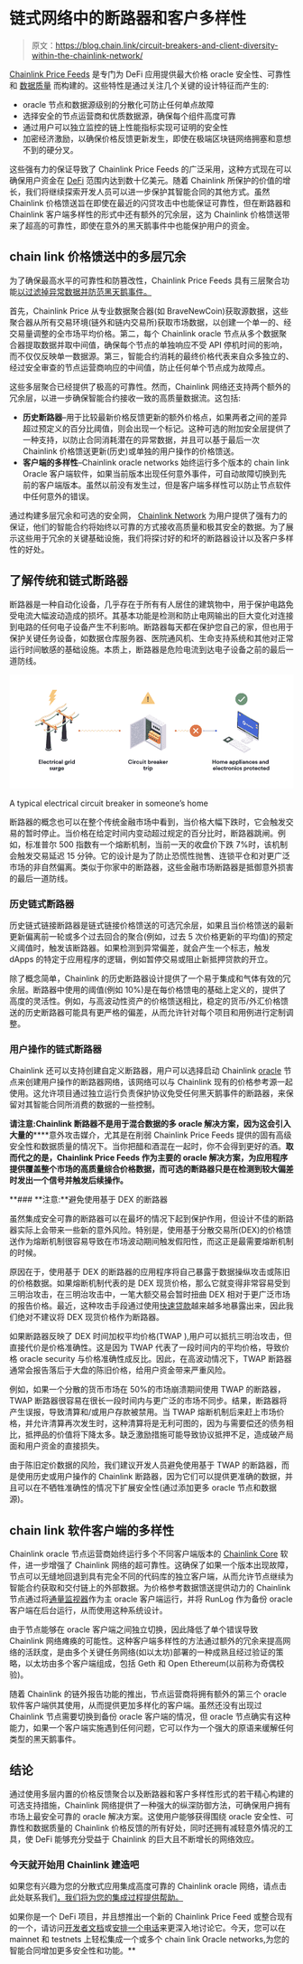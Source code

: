 # 链式网络中的断路器和客户多样性

> 原文：<https://blog.chain.link/circuit-breakers-and-client-diversity-within-the-chainlink-network/>

[Chainlink Price Feeds](https://data.chain.link/) 是专门为 DeFi 应用提供最大价格 oracle 安全性、可靠性和 [数据质量](https://blog.chain.link/the-importance-of-data-quality-for-defi/) 而构建的。这些特性是通过关注几个关键的设计特征而产生的:

*   oracle 节点和数据源级别的分散化可防止任何单点故障
*   选择安全的节点运营商和优质数据源，确保每个组件高度可靠
*   通过用户可以独立监控的链上性能指标实现可证明的安全性
*   加密经济激励，以确保价格反馈更新发生，即使在极端区块链网络拥塞和意想不到的硬分叉。

这些强有力的保证导致了 Chainlink Price Feeds 的广泛采用，这种方式现在可以确保用户资金在 [DeFi](https://chain.link/education/defi) 范围内达到数十亿美元。随着 Chainlink 所保护的价值的增长，我们将继续探索开发人员可以进一步保护其智能合同的其他方式。虽然 Chainlink 价格馈送旨在即使在最近的闪贷攻击中也能保证可靠性，但在断路器和 Chainlink 客户端多样性的形式中还有额外的冗余层，这为 Chainlink 价格馈送带来了超高的可靠性，即使在意外的黑天鹅事件中也能保护用户的资金。

## **chain link 价格馈送中的多层冗余**

为了确保最高水平的可靠性和防篡改性，Chainlink Price Feeds 具有三层聚合功能[以过滤掉异常数据并防范黑天鹅事件。](https://blog.chain.link/levels-of-data-aggregation-in-chainlink-price-feeds/)

首先，Chainlink Price 从专业数据聚合器(如 BraveNewCoin)获取源数据，这些聚合器从所有交易环境(链外和链内交易所)获取市场数据，以创建一个单一的、经交易量调整的全市场平均价格。第二，每个 Chainlink oracle 节点从多个数据聚合器提取数据并取中间值，确保每个节点的单独响应不受 API 停机时间的影响，而不仅仅反映单一数据源。第三，智能合约消耗的最终价格代表来自众多独立的、经过安全审查的节点运营商响应的中间值，防止任何单个节点成为故障点。

这些多层聚合已经提供了极高的可靠性。然而，Chainlink 网络还支持两个额外的冗余层，以进一步确保智能合约接收一致的高质量数据流。这包括:

*   **历史断路器**–用于比较最新价格反馈更新的额外价格点，如果两者之间的差异超过预定义的百分比阈值，则会出现一个标记。这种可选的附加安全层提供了一种支持，以防止合同消耗潜在的异常数据，并且可以基于最后一次 Chainlink 价格馈送更新(历史)或单独的用户操作的价格馈送。
*   **客户端的多样性**–Chainlink oracle networks 始终运行多个版本的 chain link Oracle 客户端软件，如果当前版本出现任何意外事件，可自动故障切换到先前的客户端版本。虽然以前没有发生过，但是客户端多样性可以防止节点软件中任何意外的错误。

通过构建多层冗余和可选的安全网， [Chainlink Network](https://chain.link/) 为用户提供了强有力的保证，他们的智能合约将始终以可靠的方式接收高质量和极其安全的数据。为了展示这些用于冗余的关键基础设施，我们将探讨好的和坏的断路器设计以及客户多样性的好处。

## **了解传统和链式断路器**

断路器是一种自动化设备，几乎存在于所有有人居住的建筑物中，用于保护电路免受电流大幅波动造成的损坏。其基本功能是检测和防止电网输出的巨大变化对连接到电路的任何电子设备产生不利影响。断路器每天都在保护您自己的家，但也用于保护关键任务设备，如数据仓库服务器、医院通风机、生命支持系统和其他对正常运行时间敏感的基础设施。本质上，断路器是危险电流到达电子设备之前的最后一道防线。

![A typical electrical circuit breaker in someone's home](img/391f5daf41f85d155bdd128adb012a4d.png)

<figcaption id="caption-attachment-1213" class="wp-caption-text">A typical electrical circuit breaker in someone’s home</figcaption>



断路器的概念也可以在整个传统金融市场中看到，当价格大幅下跌时，它会触发交易的暂时停止。当价格在给定时间内变动超过规定的百分比时，断路器跳闸。例如，标准普尔 500 指数有一个熔断机制，当前一天的收盘价下跌 7%时，该机制会触发交易延迟 15 分钟。它的设计是为了防止恐慌性抛售、连锁平仓和对更广泛市场的非自然偏离。类似于你家中的断路器，这些金融市场断路器是抵御意外损害的最后一道防线。

### 历史链式断路器

历史链式链接断路器是链式链接价格馈送的可选冗余层，如果且当价格馈送的最新更新偏离前一轮或多个过去回合的聚合(例如，过去 5 次价格更新的平均值)的预定义阈值时，触发该断路器。如果检测到异常偏差，就会产生一个标志，触发 dApps 的特定于应用程序的逻辑，例如暂停交易或阻止新抵押贷款的开立。

除了概念简单，Chainlink 的历史断路器设计提供了一个易于集成和气体有效的冗余层。断路器中使用的阈值(例如 10%)是在每价格馈电的基础上定义的，提供了高度的灵活性。例如，与高波动性资产的价格馈送相比，稳定的货币/外汇价格馈送的历史断路器可能具有更严格的偏差，从而允许针对每个项目和用例进行定制调整。

### 用户操作的链式断路器

Chainlink 还可以支持创建自定义断路器，用户可以选择启动 Chainlink [oracle](https://chain.link/education/blockchain-oracles) 节点来创建用户操作的断路器网络，该网络可以与 Chainlink 现有的价格参考源一起使用。这允许项目通过独立运行负责保护协议免受任何黑天鹅事件的断路器，来保留对其智能合同所消费的数据的一些控制。

**请注意:Chainlink 断路器不是用于混合数据的多 oracle 解决方案，因为这会引入大量的**[](https://blog.chain.link/the-importance-of-data-quality-for-defi/#mixing-low-quality-oracle-solutions-with-high-quality-oracle-solutions)****意外攻击媒介，尤其是在削弱 Chainlink Price Feeds 提供的固有高级安全性和数据质量的情况下。当你把醋和酒混在一起时，你不会得到更好的酒。**取而代之的是，Chainlink Price Feeds 作为主要的 oracle 解决方案，为应用程序提供覆盖整个市场的高质量综合价格数据，而可选的断路器只是在检测到较大偏差时发出一个信号并触发后续操作。**

 **### **注意:**避免使用基于 DEX 的断路器

虽然集成安全可靠的断路器可以在最坏的情况下起到保护作用，但设计不佳的断路器实际上会带来一些新的意外风险。特别是，使用基于分散交易所(DEX)的价格馈送作为熔断机制很容易导致在市场波动期间触发假阳性，而这正是最需要熔断机制的时候。

原因在于，使用基于 DEX 的断路器的应用程序将自己暴露于数据操纵攻击或陈旧的价格数据。如果熔断机制代表的是 DEX 现货价格，那么它就变得非常容易受到三明治攻击，在三明治攻击中，一笔大额交易会暂时扭曲 DEX 相对于更广泛市场的报告价格。最近，这种攻击手段通过使用[快速贷款](https://blog.chain.link/flash-loans-and-the-importance-of-tamper-proof-oracles/)越来越多地暴露出来，因此我们绝对不建议将 DEX 现货价格作为断路器。

如果断路器反映了 DEX 时间加权平均价格(TWAP ),用户可以抵抗三明治攻击，但直接代价是价格准确性。这是因为 TWAP 代表了一段时间内的平均价格，导致价格 oracle security 与价格准确性成反比。因此，在高波动情况下，TWAP 断路器通常会报告落后于大盘的陈旧价格，给用户资金带来严重风险。

例如，如果一个分散的货币市场在 50%的市场崩溃期间使用 TWAP 的断路器，TWAP 断路器很容易在很长一段时间内与更广泛的市场不同步。结果，断路器将产生误报，导致清算和/或用户存款被禁用。当 TWAP 熔断机制后来赶上市场价格，并允许清算再次发生时，这种清算将是无利可图的，因为与需要偿还的债务相比，抵押品的价值将下降太多。缺乏激励措施可能导致协议抵押不足，造成破产局面和用户资金的直接损失。

由于陈旧定价数据的风险，我们建议开发人员避免使用基于 TWAP 的断路器，而是使用历史或用户操作的 Chainlink 断路器，因为它们可以提供更准确的数据，并且可以在不牺牲准确性的情况下扩展安全性(通过添加更多 oracle 节点和数据源)。

## **chain link 软件客户端的多样性**

Chainlink oracle 节点运营商始终运行多个不同客户端版本的 [Chainlink Core](https://github.com/smartcontractkit/chainlink) 软件，进一步增强了 Chainlink 网络的超可靠性。这确保了如果一个版本出现故障，节点可以无缝地回退到具有完全不同的代码库的独立客户端，从而允许节点继续为智能合约获取和交付链上的外部数据。为价格参考数据馈送提供动力的 Chainlink 节点通过将[通量监视器](https://news.reputation.link/article/27)作为主 oracle 客户端运行，并将 RunLog 作为备份 oracle 客户端在后台运行，从而使用这种系统设计。

由于节点能够在 oracle 客户端之间独立切换，因此降低了单个错误导致 Chainlink 网络瘫痪的可能性。这种客户端多样性的方法通过额外的冗余来提高网络的活跃度，是由多个关键任务网络(如以太坊)部署的一种成熟且经过验证的策略，以太坊由多个客户端组成，包括 Geth 和 Open Ethereum(以前称为奇偶校验)。

随着 Chainlink 的链外报告功能的推出，节点运营商将拥有额外的第三个 oracle 软件客户端供其使用，从而提供更加多样化的客户端。虽然还没有出现过 Chainlink 节点需要切换到备份 oracle 客户端的情况，但 oracle 节点确实有这种能力，如果一个客户端实施遇到任何问题，它可以作为一个强大的原语来缓解任何类型的黑天鹅事件。

## **结论**

通过使用多层内置的价格反馈聚合以及断路器和客户多样性形式的若干精心构建的可选支持措施，Chainlink 网络提供了一种强大的纵深防御方法，可确保用户拥有市场上最安全可靠的 oracle 解决方案。这使用户能够获得围绕 oracle 安全性、可靠性和数据质量的 Chainlink 价格反馈的所有好处，同时还拥有减轻意外情况的工具，使 DeFi 能够充分受益于 Chainlink 的巨大且不断增长的网络效应。

### 今天就开始用 Chainlink 建造吧

如果您有兴趣为您的分散式应用集成高度可靠的 Chainlink oracle 网络，请点击此处联系我们[，我们将为您的集成过程提供帮助。](/cdn-cgi/l/email-protection#7910170d1c1e0b180d1016170a391a111810175715101712)

如果你是一个 DeFi 项目，并且想推出一个新的 Chainlink Price Feed 或整合现有的一个，请访问[开发者文档](https://docs.chain.link/)或[安排一个电话](https://chainlinkcommunity.typeform.com/to/XcgLVP)来更深入地讨论它。今天，您可以在 mainnet 和 testnets 上轻松集成一个或多个 chain link Oracle networks,为您的智能合同增加更多安全性和功能。**